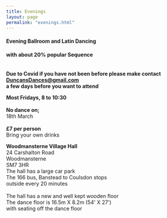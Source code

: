 ```yaml
---
title: Evenings
layout: page
permalink: "evenings.html"
---
```



<article class="grid_12 center-text">
<h4>Evening Ballroom and Latin Dancing</h4>
<h4>with about 20% popular Sequence</h4>
</article>


<article class="grid_12 center-text padded-bottom">
  <dl>
         <BR>
           <dt><strong>Due to Covid if you have not been before please make contact
             <a href="mailto:DuncansDances@gmail.com">DuncansDances@gmail.com</a></strong></dt>
              <dt><strong>a few days before you want to attend</strong></dt>
   </dl>
</article>   
    
  <article class="grid_6 center-text padded-bottom">
  <dl>   
       <dt><strong>Most Fridays, 8 to 10:30</strong></dt>
        <BR>
      <dt><strong>No dance on;</strong></dt> 
         <dt>18th March</dt>
          <BR>
          <dt><strong>£7 per person</strong></dt>
 <dt>Bring your own drinks</dt>
      </dl>
</article>
  
<article class="grid_6 center-text padded-bottom">
  <dl>
 <dt><strong>Woodmansterne Village Hall</strong></dt>
       <dt>24 Carshalton Road</dt>
      <dt>Woodmansterne</dt>
       <dt>SM7 3HR</dt>
    <dt>The hall has a large car park</dt>
    <dt>The 166 bus, Banstead to Coulsdon stops</dt>
    <dt> outside every 20 minutes</dt>
<BR>
<dt>The hall has a new and well kept wooden floor</dt>
<dt>The dance floor is 16.5m X 8.2m (54' X 27') </dt>
<dt>with seating off the dance floor</dt>
  </dl>
</article>
      
<article class="grid_6 center-text padded-bottom">
  <dl>
<dt><strong></strong></dt>
<dt><strong></strong></dt>
<dt><strong></strong></dt>
<dt></dt>
<dt><strong></strong></dt>
  </dl>
</article>

<article class="grid_12 center-text padded-bottom">
<dl>
<dt><strong></strong></dt>
 <dt></dt>
</dl>
</article>


